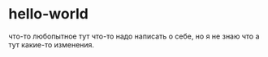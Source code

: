 # hello-world
что-то любопытное
тут что-то надо написать о себе, но я не знаю что
а тут какие-то изменения.
